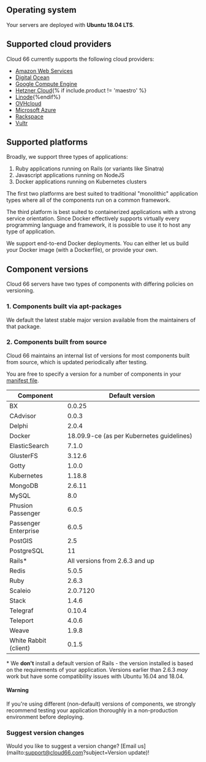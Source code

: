 
## Operating system

Your servers are deployed with **Ubuntu 18.04 LTS**.

## Supported cloud providers

Cloud 66 currently supports the following cloud providers:
* [Amazon Web Services](/{{page.collection}}/how-to-guides/clouds/cloud-aws.html)
* [Digital Ocean](/{{page.collection}}/how-to-guides/clouds/cloud-do.html)
* [Google Compute Engine](/{{page.collection}}/how-to-guides/clouds/cloud-gce.html)
* [Hetzner Cloud](/{{page.collection}}/how-to-guides/clouds/cloud-hetzner.html){% if include.product != 'maestro' %}
* [Linode](/{{page.collection}}/how-to-guides/clouds/cloud-linode.html){%endif%}
* [OVHcloud](/{{page.collection}}/how-to-guides/clouds/cloud-ovh.html)
* [Microsoft Azure](/{{page.collection}}/how-to-guides/clouds/cloud-azure.html)
* [Rackspace](/{{page.collection}}/how-to-guides/clouds/cloud-rackspace.html)
* [Vultr](/{{page.collection}}/how-to-guides/clouds/cloud-vultr.html)

## Supported platforms

Broadly, we support three types of applications:  

1. Ruby applications running on Rails (or variants like Sinatra)
2. Javascript applications running on NodeJS
3. Docker applications running on Kubernetes clusters

The first two platforms are best suited to traditional "monolithic" application types where all of the components run on a common framework. 

The third platform is best suited to containerized applications with a strong service orientation. Since Docker effectively supports virtually every programming language and framework, it is possible to use it to host any type of application. 

We support end-to-end Docker deployments. You can either let us build your Docker image (with a Dockerfile), or provide your own.

## Component versions

Cloud 66 servers have two types of components with differing policies on versioning.

### 1. Components built via apt-packages

We default the latest stable major version available from the maintainers of that package.

### 2. Components built from source

Cloud 66 maintains an internal list of versions for most components built from source, which is updated periodically after testing.

You are free to specify a version for a number of components in your [manifest file](/{{page.collection}}/quickstarts/getting-started-with-manifest.html).

<table class='table table-bordered table-striped'>
<thead>
<th width="30%">Component</th>
<th>Default version</th></thead>

<tr><td>BX</td><td>0.0.25</td></tr>
<tr><td>CAdvisor</td><td>0.0.3</td></tr>
<tr><td>Delphi</td><td>2.0.4</td></tr>
<tr><td>Docker</td><td>18.09.9-ce (as per Kubernetes guidelines)</td></tr>
<tr><td>ElasticSearch</td><td>7.1.0</td></tr>
<tr><td>GlusterFS</td><td>3.12.6</td></tr>
<tr><td>Gotty</td><td>1.0.0</td></tr>
<tr><td>Kubernetes</td><td>1.18.8</td></tr>
<tr><td>MongoDB</td><td>2.6.11</td></tr>
<tr><td>MySQL</td><td>8.0</td></tr>
<tr><td>Phusion Passenger</td><td>6.0.5</td></tr>
<tr><td>Passenger Enterprise</td><td>6.0.5</td></tr>
<tr><td>PostGIS</td><td>2.5</td></tr>
<tr><td>PostgreSQL</td><td>11</td></tr>
<tr><td>Rails*</td><td>All versions from 2.6.3 and up</td></tr>
<tr><td>Redis</td><td>5.0.5</td></tr>
<tr><td>Ruby</td><td>2.6.3</td></tr>
<tr><td>Scaleio</td><td>2.0.7120</td></tr>
<tr><td>Stack</td><td>1.4.6</td></tr>
<tr><td>Telegraf</td><td>0.10.4</td></tr>
<tr><td>Teleport</td><td>4.0.6</td></tr>
<tr><td>Weave</td><td>1.9.8</td></tr>
<tr><td>White Rabbit (client)</td><td>0.1.5</td></tr>
</table>

\* We **don't** install a default version of Rails - the version installed is based on the requirements of your application. Versions earlier than 2.6.3 *may* work but have some compatibility issues with Ubuntu 16.04 and 18.04.


#### Warning
<div class="notice notice-danger"><p>If you're using different (non-default) versions of components, we strongly recommend testing your application thoroughly in a non-production environment before deploying.</p></div>

### Suggest version changes

Would you like to suggest a version change? [Email us](mailto:support@cloud66.com?subject=Version update)!


